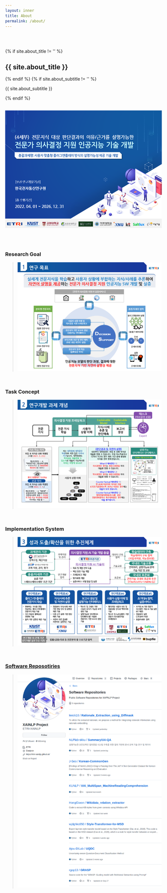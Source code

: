 ```yaml
---
layout: inner
title: About
permalink: /about/
---
```

<div class="row" style="padding-top: 50px;">
    <div class="col-md-12">
        {% if site.about_title != '' %}
        <h2 class="section-title text-center">{{ site.about_title }}</h2>
        {% endif %}
        {% if site.about_subtitle != '' %}
        <p class="section-subtitle text-center">{{ site.about_subtitle }}</p>
        {% endif %}
    </div>
</div>

<br/>

![Cover](/img/intro/01_cover.png)

<br/>
<br/>

### Research Goal

> ![Goal](/img/intro/02_goal.png)

<br/>

### Task Concept

> ![Concept](/img/intro/03_concept.png)

<br/>

### Implementation System

> ![System](/img/intro/04_system.png)

<br/>

### [Software Reposotiries](https://etri-xainlp.github.io/#portfolio)

> [![Software](/img/intro/05_repository.png)](https://github.com/stars/ETRI-XAINLP/lists/software-repositories)

<br/>
